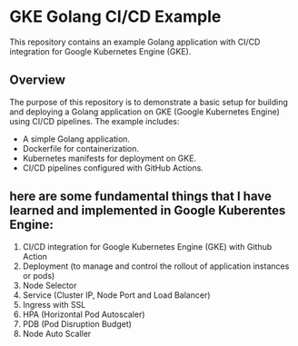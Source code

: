 # GKE Golang CI/CD Example

This repository contains an example Golang application with CI/CD integration for Google Kubernetes Engine (GKE).

## Overview

The purpose of this repository is to demonstrate a basic setup for building and deploying a Golang application on GKE (Google Kubernetes Engine) using CI/CD pipelines. The example includes:

- A simple Golang application.
- Dockerfile for containerization.
- Kubernetes manifests for deployment on GKE.
- CI/CD pipelines configured with GitHub Actions.

## here are some fundamental things that I have learned and implemented in Google Kuberentes Engine:

1. CI/CD integration for Google Kubernetes Engine (GKE) with Github Action
2. Deployment (to manage and control the rollout of application instances or pods)
3. Node Selector
4. Service (Cluster IP, Node Port and Load Balancer)
5. Ingress with SSL
6. HPA (Horizontal Pod Autoscaler)
7. PDB (Pod Disruption Budget)
8. Node Auto Scaller
